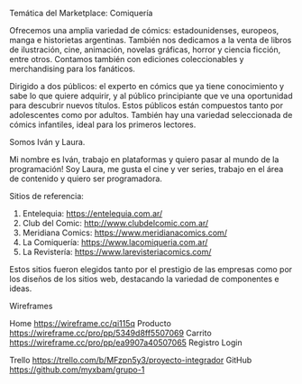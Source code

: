 Temática del Marketplace: Comiquería

Ofrecemos una amplia variedad de cómics: estadounidenses, europeos, manga e historietas argentinas. También nos dedicamos a la venta de libros de ilustración, cine, animación, novelas gráficas, horror y ciencia ficción, entre otros. Contamos también con ediciones coleccionables y merchandising para los fanáticos.

Dirigido a dos públicos: el experto en cómics que ya tiene conocimiento y sabe lo que quiere adquirir, y al público principiante que ve una oportunidad para descubrir nuevos títulos. Estos públicos están compuestos tanto por adolescentes como por adultos. También hay una variedad seleccionada de cómics infantiles, ideal para los primeros lectores.

Somos Iván y Laura.

Mi nombre es Iván, trabajo en plataformas y quiero pasar al mundo de la programación!
Soy Laura, me gusta el cine y ver series, trabajo en el área de contenido y quiero ser programadora.

Sitios de referencia:

1) Entelequia: https://entelequia.com.ar/
2) Club del Comic: http://www.clubdelcomic.com.ar/
3) Meridiana Comics: https://www.meridianacomics.com/
4) La Comiquería: https://www.lacomiqueria.com.ar/
5) La Revistería: https://www.larevisteriacomics.com/

Estos sitios fueron elegidos tanto por el prestigio de las empresas como por los diseños de los sitios web, destacando la variedad de componentes e ideas.

Wireframes

Home https://wireframe.cc/qi115q
Producto https://wireframe.cc/pro/pp/5349d8ff5507069
Carrito https://wireframe.cc/pro/pp/ea9907a40507065
Registro
Login

Trello https://trello.com/b/MFzpn5y3/proyecto-integrador
GitHub  https://github.com/myxbam/grupo-1
